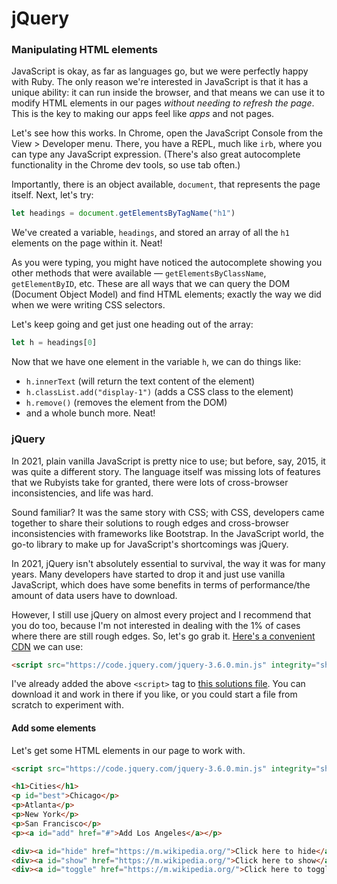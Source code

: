 # jQuery

### Manipulating HTML elements

JavaScript is okay, as far as languages go, but we were perfectly happy with Ruby. The only reason we're interested in JavaScript is that it has a unique ability: it can run inside the browser, and that means we can use it to modify HTML elements in our pages _without needing to refresh the page_. This is the key to making our apps feel like _apps_ and not pages.

Let's see how this works. In Chrome, open the JavaScript Console from the View > Developer menu. There, you have a REPL, much like `irb`, where you can type any JavaScript expression. (There's also great autocomplete functionality in the Chrome dev tools, so use tab often.)

Importantly, there is an object available, `document`, that represents the page itself. Next, let's try:

```js
let headings = document.getElementsByTagName("h1")
```

We've created a variable, `headings`, and stored an array of all the `h1` elements on the page within it. Neat!

As you were typing, you might have noticed the autocomplete showing you other methods that were available — `getElementsByClassName`, `getElementByID`, etc. These are all ways that we can query the DOM (Document Object Model) and find HTML elements; exactly the way we did when we were writing CSS selectors.

Let's keep going and get just one heading out of the array:

```js
let h = headings[0]
```

Now that we have one element in the variable `h`, we can do things like:

 -  `h.innerText` (will return the text content of the element)
 -  `h.classList.add("display-1")` (adds a CSS class to the element)
 -  `h.remove()` (removes the element from the DOM)
 -  and a whole bunch more. Neat!

### jQuery

In 2021, plain vanilla JavaScript is pretty nice to use; but before, say, 2015, it was quite a different story. The language itself was missing lots of features that we Rubyists take for granted, there were lots of cross-browser inconsistencies, and life was hard.

Sound familiar? It was the same story with CSS; with CSS, developers came together to share their solutions to rough edges and cross-browser inconsistencies with frameworks like Bootstrap. In the JavaScript world, the go-to library to make up for JavaScript's shortcomings was jQuery.

In 2021, jQuery isn't absolutely essential to survival, the way it was for many years. Many developers have started to drop it and just use vanilla JavaScript, which does have some benefits in terms of performance/the amount of data users have to download.

However, I still use jQuery on almost every project and I recommend that you do too, because I'm not interested in dealing with the 1% of cases where there are still rough edges. So, let's go grab it. [Here's a convenient CDN](https://code.jquery.com/) we can use:

```html
<script src="https://code.jquery.com/jquery-3.6.0.min.js" integrity="sha256-/xUj+3OJU5yExlq6GSYGSHk7tPXikynS7ogEvDej/m4=" crossorigin="anonymous"></script>
```

I've already added the above `<script>` tag to [this solutions file](https://github.com/appdev-projects/javascript_intro/blob/b1bb82ae3b80fec5fc8ccc0cb4dcf7bb2b7fa31d/hello.html). You can download it and work in there if you like, or you could start a file from scratch to experiment with.

#### Add some elements

Let's get some HTML elements in our page to work with.

```html
<script src="https://code.jquery.com/jquery-3.6.0.min.js" integrity="sha256-/xUj+3OJU5yExlq6GSYGSHk7tPXikynS7ogEvDej/m4=" crossorigin="anonymous"></script>

<h1>Cities</h1>
<p id="best">Chicago</p>
<p>Atlanta</p>
<p>New York</p>
<p>San Francisco</p>
<p><a id="add" href="#">Add Los Angeles</a></p>

<div><a id="hide" href="https://m.wikipedia.org/">Click here to hide</a></div>
<div><a id="show" href="https://m.wikipedia.org/">Click here to show</a></div>
<div><a id="toggle" href="https://m.wikipedia.org/">Click here to toggle</a></div>
```
